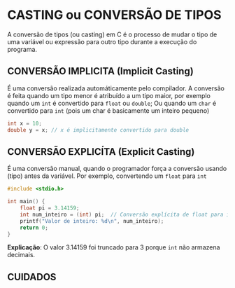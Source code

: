 # CASTING ou CONVERSÃO DE TIPOS

A conversão de tipos (ou casting) em C é o processo de mudar o tipo de uma variável ou expressão para outro tipo durante a execução do programa.


## CONVERSÃO IMPLICITA (Implicit Casting)

É uma conversão realizada automáticamente pelo compilador. A conversão é feita quando um tipo menor é atribuído a um tipo maior, por exemplo quando um ``int`` é convertido para ``float`` ou ``double``; Ou quando um `char` é convertido para `int` (pois um char é basicamente um inteiro pequeno)

~~~~c
int x = 10;
double y = x; // x é implicitamente convertido para double
~~~~


## CONVERSÃO EXPLICÍTA (Explicit Casting)

É uma conversão manual, quando o programador força a conversão usando (tipo) antes da variável. Por exemplo, convertendo um ``float`` para ``int``

~~~~c
#include <stdio.h>

int main() {
    float pi = 3.14159;
    int num_inteiro = (int) pi;  // Conversão explícita de float para int
    printf("Valor de inteiro: %d\n", num_inteiro);
    return 0;
}
~~~~
**Explicação**: O valor 3.14159 foi truncado para 3 porque ``int`` não armazena decimais.


## CUIDADOS 

